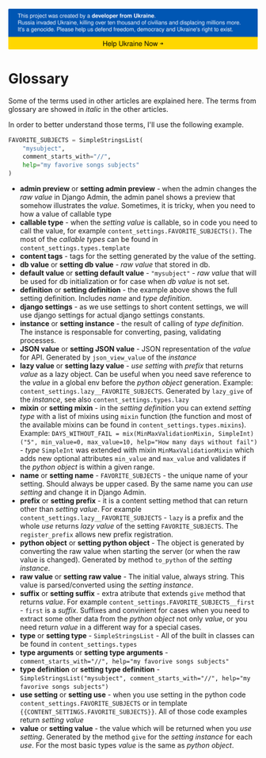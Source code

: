 [![Stand With Ukraine](https://raw.githubusercontent.com/vshymanskyy/StandWithUkraine/main/banner-direct-single.svg)](https://stand-with-ukraine.pp.ua)

# Glossary

Some of the terms used in other articles are explained here. The terms from glossary are showed in *italic* in the other articles.

In order to better understand those terms, I'll use the following example.

```python
FAVORITE_SUBJECTS = SimpleStringsList(
    "mysubject",
    comment_starts_with="//",
    help="my favorive songs subjects"
)
```

* **admin preview** or **setting admin preview** - when the admin changes the *raw value* in Django Admin, the admin panel shows a preview that somehow illustrates the *value*. Sometimes, it is tricky, when you need to how a value of callable type
* **callable type** - when the *setting value* is callable, so in code you need to call the value, for example `content_settings.FAVORITE_SUBJECTS()`. The most of the *callable types* can be found in `content_settings.types.template`
* **content tags** - tags for the setting generated by the value of the setting.
* **db value** or **setting db value** - *raw value* that stored in db.
* **default value** or **setting default value** - `"mysubject"` - *raw value* that will be used for db initialization or for case when *db value* is not set.
* **definition** or **setting definition** - the example above shows the full setting definition. Includes *name* and *type definition*.
* **django settings** - as we use settings to short content settings, we will use django settings for actual django settings constants.
* **instance** or **setting instance** - the result of calling of *type definition*. The instance is responsable for converting, pasing, validating processes.
* **JSON value** or **setting JSON value** - JSON representation of the *value* for API. Generated by `json_view_value` of the *instance*
* **lazy value** or **setting lazy value** - *use setting* with *prefix* that returns *value* as a lazy object. Can be useful when you need save reference to the *value* in a global env before the *python object* generation. Example: `content_settings.lazy__FAVORITE_SUBJECTS`. Generated by `lazy_give` of the *instance*, see also `content_settings.types.lazy`
* **mixin** or **setting mixin** - in the *setting definition* you can extend *setting type* with a list of mixins using `mixin` function (the function and most of the available mixins can be found in `content_settings.types.mixins`). Example: `DAYS_WITHOUT_FAIL = mix(MinMaxValidationMixin, SimpleInt)("5", min_value=0, max_value=10, help="How many days without fail")` - *type* `SimpleInt` was extended with mixin `MinMaxValidationMixin` which adds new optional attributes `min_value` and `max_value` and validates if the *python object* is within a given range.
* **name** or **setting name** - `FAVORITE_SUBJECTS` - the unique name of your setting. Should always be upper cased. By the same name you can *use setting* and change it in Django Admin.
* **prefix** or **setting prefix** - it is a content setting method that can return other than *setting value*. For example  `content_settings.lazy__FAVORITE_SUBJECTS` - `lazy` is a prefix and the whole *use* returns *lazy value* of the setting `FAVORITE_SUBJECTS`. The `register_prefix` allows new prefix registration.
* **python object** or **setting python object** - The object is generated by converting the raw value when starting the server (or when the raw value is changed). Generated by method `to_python` of the *setting instance*.
* **raw value** or **setting raw value** - The initial value, always string. This value is parsed/converted using the *setting instance*.
* **suffix** or **setting suffix** - extra atribute that extends `give` method that returns *value*. For example `content_settings.FAVORITE_SUBJECTS__first` - `first` is a *suffix*. Suffixes and convinient for cases when you need to extract some other data from the *python object* not only *value*, or you need return *value* in a different way for a special cases.
* **type** or **setting type** - `SimpleStringsList` - All of the built in classes can be found in `content_settings.types`
* **type arguments** or **setting type arguments** - `comment_starts_with="//", help="my favorive songs subjects"`
* **type definition** or **setting type definition** - `SimpleStringsList("mysubject", comment_starts_with="//", help="my favorive songs subjects")`
* **use setting** or **setting use** - when you use setting in the python code `content_settings.FAVORITE_SUBJECTS` or in template `{{CONTENT_SETTINGS.FAVORITE_SUBJECTS}}`. All of those code examples return *setting value*
* **value** or **setting value** - the value which will be returned when you *use setting*. Generated by the method `give` for the *setting instance* for each *use*. For the most basic types *value* is the same as *python object*.
